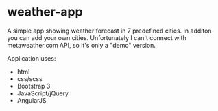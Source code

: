 # weather-app


A simple app showing weather forecast in 7 predefined cities.
In additon you can add your own cities.
Unfortunately I can't connect with metaweather.com API, so it's only a "demo" version.

Application uses:
+ html
+ css/scss
+ Bootstrap 3
+ JavaScript/jQuery
+ AngularJS
